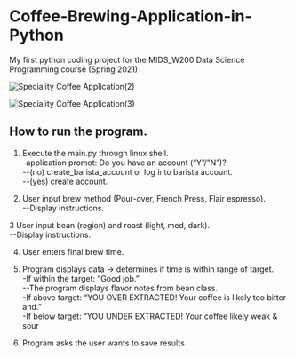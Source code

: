 # Coffee-Brewing-Application-in-Python
My first python coding project for the MIDS_W200 Data Science Programming course (Spring 2021)

![Speciality Coffee Application(2)](https://user-images.githubusercontent.com/76810921/138764754-a2c5e8c3-5190-42c8-8759-1829e1ff3904.png)

![Speciality Coffee Application(3)](https://user-images.githubusercontent.com/76810921/138764922-19518842-636d-4562-831a-423c6b9180a2.png)

## How to run the program.  
1. Execute the main.py through linux shell.  
-application promot: Do you have an account (“Y”/”N”)?  
--(no) create_barista_account or log into barista account.  
--(yes) create account.  

2. User input  brew method (Pour-over, French Press, Flair espresso).  
--Display instructions.  

3 User input bean (region)  and roast (light, med, dark).  
--Display instructions. 

4. User enters final brew time.   

5. Program displays data → determines if time is within range of target.  
-If within the target: “Good job.”  
--The program displays flavor notes from bean class.  
-If above target: “YOU OVER EXTRACTED! Your coffee is likely too bitter and.”  
-If below target: “YOU UNDER EXTRACTED! Your coffee likely weak & sour

6. Program asks the user wants to save results


